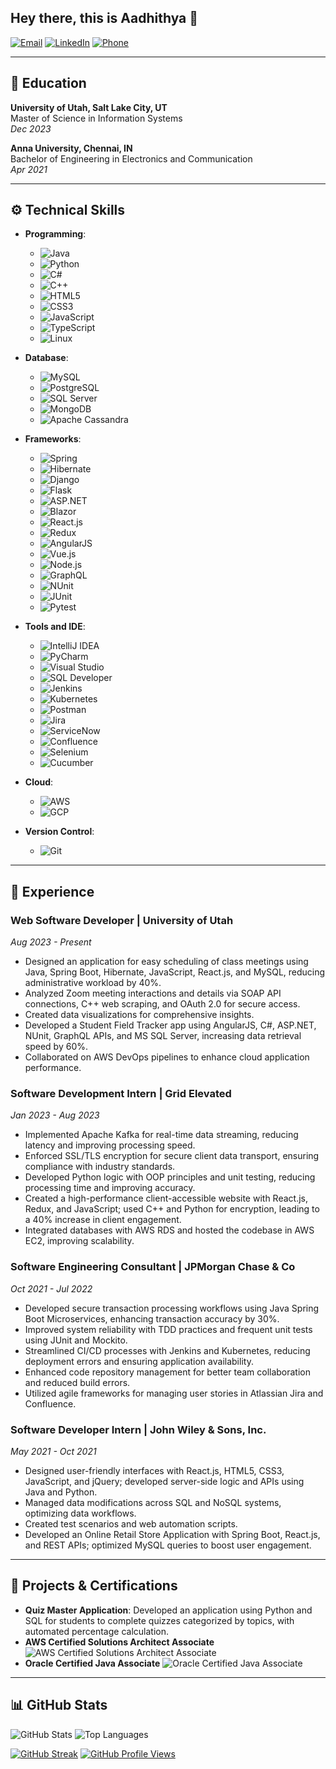 ## Hey there, this is Aadhithya 👋

[![Email](https://img.shields.io/badge/Email-aadhithya.vijayakumar01@gmail.com-blue)](mailto:aadhithya.vijayakumar01@gmail.com) 
[![LinkedIn](https://img.shields.io/badge/LinkedIn-Aadhithya%20Vijayakumar-blue)](https://linkedin.com/in/aadhithya-vijayakumar-av) 
[![Phone](https://img.shields.io/badge/Phone-(385)%20456--7908-lightgrey)](tel:+13854567908)

---

## 🏫 Education

**University of Utah, Salt Lake City, UT**  
Master of Science in Information Systems  
*Dec 2023*

**Anna University, Chennai, IN**  
Bachelor of Engineering in Electronics and Communication  
*Apr 2021*

---

## ⚙️ Technical Skills

- **Programming**: 
  - ![Java](https://img.shields.io/badge/Java-F8DC75?style=flat&logo=java&logoColor=000000)
  - ![Python](https://img.shields.io/badge/Python-306998?style=flat&logo=python&logoColor=ffffff)
  - ![C#](https://img.shields.io/badge/C%23-239120?style=flat&logo=csharp&logoColor=ffffff)
  - ![C++](https://img.shields.io/badge/C%2B%2B-00599C?style=flat&logo=cplusplus&logoColor=ffffff)
  - ![HTML5](https://img.shields.io/badge/HTML5-E34F26?style=flat&logo=html5&logoColor=ffffff)
  - ![CSS3](https://img.shields.io/badge/CSS3-1572B6?style=flat&logo=css3&logoColor=ffffff)
  - ![JavaScript](https://img.shields.io/badge/JavaScript-F7DF1E?style=flat&logo=javascript&logoColor=000000)
  - ![TypeScript](https://img.shields.io/badge/TypeScript-3178C6?style=flat&logo=typescript&logoColor=ffffff)
  - ![Linux](https://img.shields.io/badge/Linux-FCC624?style=flat&logo=linux&logoColor=000000)

- **Database**: 
  - ![MySQL](https://img.shields.io/badge/MySQL-00758F?style=flat&logo=mysql&logoColor=ffffff)
  - ![PostgreSQL](https://img.shields.io/badge/PostgreSQL-4169E1?style=flat&logo=postgresql&logoColor=ffffff)
  - ![SQL Server](https://img.shields.io/badge/SQL%20Server-CC2927?style=flat&logo=microsoftsqlserver&logoColor=ffffff)
  - ![MongoDB](https://img.shields.io/badge/MongoDB-47A248?style=flat&logo=mongodb&logoColor=ffffff)
  - ![Apache Cassandra](https://img.shields.io/badge/Apache%20Cassandra-2682FC?style=flat&logo=apachecassandra&logoColor=ffffff)

- **Frameworks**: 
  - ![Spring](https://img.shields.io/badge/Spring-6DB33F?style=flat&logo=spring&logoColor=ffffff)
  - ![Hibernate](https://img.shields.io/badge/Hibernate-59666C?style=flat&logo=hibernate&logoColor=ffffff)
  - ![Django](https://img.shields.io/badge/Django-092D44?style=flat&logo=django&logoColor=ffffff)
  - ![Flask](https://img.shields.io/badge/Flask-000000?style=flat&logo=flask&logoColor=ffffff)
  - ![ASP.NET](https://img.shields.io/badge/ASP.NET-5C2D91?style=flat&logo=aspnet&logoColor=ffffff)
  - ![Blazor](https://img.shields.io/badge/Blazor-0C66C2?style=flat&logo=blazor&logoColor=ffffff)
  - ![React.js](https://img.shields.io/badge/React.js-61DAFB?style=flat&logo=react&logoColor=000000)
  - ![Redux](https://img.shields.io/badge/Redux-764ABC?style=flat&logo=redux&logoColor=ffffff)
  - ![AngularJS](https://img.shields.io/badge/AngularJS-E23237?style=flat&logo=angularjs&logoColor=ffffff)
  - ![Vue.js](https://img.shields.io/badge/Vue.js-4FC08D?style=flat&logo=vue.js&logoColor=ffffff)
  - ![Node.js](https://img.shields.io/badge/Node.js-339933?style=flat&logo=nodedotjs&logoColor=ffffff)
  - ![GraphQL](https://img.shields.io/badge/GraphQL-E10098?style=flat&logo=graphql&logoColor=ffffff)
  - ![NUnit](https://img.shields.io/badge/NUnit-009FC7?style=flat&logo=nunit&logoColor=ffffff)
  - ![JUnit](https://img.shields.io/badge/JUnit-25A162?style=flat&logo=junit&logoColor=ffffff)
  - ![Pytest](https://img.shields.io/badge/Pytest-000000?style=flat&logo=pytest&logoColor=ffffff)

- **Tools and IDE**: 
  - ![IntelliJ IDEA](https://img.shields.io/badge/IntelliJ%20IDEA-000000?style=flat&logo=intellijidea&logoColor=ffffff)
  - ![PyCharm](https://img.shields.io/badge/PyCharm-000000?style=flat&logo=pycharm&logoColor=ffffff)
  - ![Visual Studio](https://img.shields.io/badge/Visual%20Studio-5C2D91?style=flat&logo=visualstudio&logoColor=ffffff)
  - ![SQL Developer](https://img.shields.io/badge/SQL%20Developer-6B2D6F?style=flat&logo=oracle&logoColor=ffffff)
  - ![Jenkins](https://img.shields.io/badge/Jenkins-D24939?style=flat&logo=jenkins&logoColor=ffffff)
  - ![Kubernetes](https://img.shields.io/badge/Kubernetes-326CE5?style=flat&logo=kubernetes&logoColor=ffffff)
  - ![Postman](https://img.shields.io/badge/Postman-FF6C37?style=flat&logo=postman&logoColor=ffffff)
  - ![Jira](https://img.shields.io/badge/Jira-0052CC?style=flat&logo=jira&logoColor=ffffff)
  - ![ServiceNow](https://img.shields.io/badge/ServiceNow-0039A6?style=flat&logo=servicenow&logoColor=ffffff)
  - ![Confluence](https://img.shields.io/badge/Confluence-003E6C?style=flat&logo=confluence&logoColor=ffffff)
  - ![Selenium](https://img.shields.io/badge/Selenium-43B02A?style=flat&logo=selenium&logoColor=ffffff)
  - ![Cucumber](https://img.shields.io/badge/Cucumber-00D300?style=flat&logo=cucumber&logoColor=ffffff)

- **Cloud**: 
  - ![AWS](https://img.shields.io/badge/AWS-232F3E?style=flat&logo=amazonaws&logoColor=ffffff)
  - ![GCP](https://img.shields.io/badge/GCP-4285F4?style=flat&logo=googlecloud&logoColor=ffffff)

- **Version Control**: 
  - ![Git](https://img.shields.io/badge/Git-F05032?style=flat&logo=git&logoColor=ffffff)

---

## 💼 Experience

### Web Software Developer | University of Utah
*Aug 2023 - Present*

- Designed an application for easy scheduling of class meetings using Java, Spring Boot, Hibernate, JavaScript, React.js, and MySQL, reducing administrative workload by 40%.
- Analyzed Zoom meeting interactions and details via SOAP API connections, C++ web scraping, and OAuth 2.0 for secure access.
- Created data visualizations for comprehensive insights.
- Developed a Student Field Tracker app using AngularJS, C#, ASP.NET, NUnit, GraphQL APIs, and MS SQL Server, increasing data retrieval speed by 60%.
- Collaborated on AWS DevOps pipelines to enhance cloud application performance.

### Software Development Intern | Grid Elevated
*Jan 2023 - Aug 2023*

- Implemented Apache Kafka for real-time data streaming, reducing latency and improving processing speed.
- Enforced SSL/TLS encryption for secure client data transport, ensuring compliance with industry standards.
- Developed Python logic with OOP principles and unit testing, reducing processing time and improving accuracy.
- Created a high-performance client-accessible website with React.js, Redux, and JavaScript; used C++ and Python for encryption, leading to a 40% increase in client engagement.
- Integrated databases with AWS RDS and hosted the codebase in AWS EC2, improving scalability.

### Software Engineering Consultant | JPMorgan Chase & Co
*Oct 2021 - Jul 2022*

- Developed secure transaction processing workflows using Java Spring Boot Microservices, enhancing transaction accuracy by 30%.
- Improved system reliability with TDD practices and frequent unit tests using JUnit and Mockito.
- Streamlined CI/CD processes with Jenkins and Kubernetes, reducing deployment errors and ensuring application availability.
- Enhanced code repository management for better team collaboration and reduced build errors.
- Utilized agile frameworks for managing user stories in Atlassian Jira and Confluence.

### Software Developer Intern | John Wiley & Sons, Inc.
*May 2021 - Oct 2021*

- Designed user-friendly interfaces with React.js, HTML5, CSS3, JavaScript, and jQuery; developed server-side logic and APIs using Java and Python.
- Managed data modifications across SQL and NoSQL systems, optimizing data workflows.
- Created test scenarios and web automation scripts.
- Developed an Online Retail Store Application with Spring Boot, React.js, and REST APIs; optimized MySQL queries to boost user engagement.

---

## 📂 Projects & Certifications

- **Quiz Master Application**: Developed an application using Python and SQL for students to complete quizzes categorized by topics, with automated percentage calculation.
- **AWS Certified Solutions Architect Associate** ![AWS Certified Solutions Architect Associate](https://img.shields.io/badge/AWS%20Certified%20Solutions%20Architect%20Associate-232F3E?style=flat&logo=amazonaws&logoColor=ffffff)
- **Oracle Certified Java Associate** ![Oracle Certified Java Associate](https://img.shields.io/badge/Oracle%20Certified%20Java%20Associate-F80000?style=flat&logo=oracle&logoColor=ffffff)

---

## 📊 GitHub Stats

![GitHub Stats](https://github-readme-stats.vercel.app/api?username=Aadhiv01&show_icons=true&hide_title=true&hide=prs&count_private=true&include_all_commits=true&theme=radical) 
![Top Languages](https://github-readme-stats.vercel.app/api/top-langs/?username=Aadhiv01&layout=compact&theme=radical) 

[![GitHub Streak](https://github-readme-streak-stats.herokuapp.com/?user=Aadhiv01&theme=radical)](https://git.io/streak-stats)
[![GitHub Profile Views](https://komarev.com/ghpvc/?username=Aadhiv01)](https://github.com/Aadhiv01)
